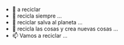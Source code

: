- 👋 a reciclar 
- 👀 recicla siempre ...
- 🌱 reciclar salva al planeta ...
- 💞️ recicla las cosas y crea nuevas cosas ...
- 📫 Vamos a reciclar ...

<!---
JFIS09/JFIS09 is a ✨ special ✨ repository because its `README.md` (this file) appears on your GitHub profile.
You can click the Preview link to take a look at your changes.
--->
